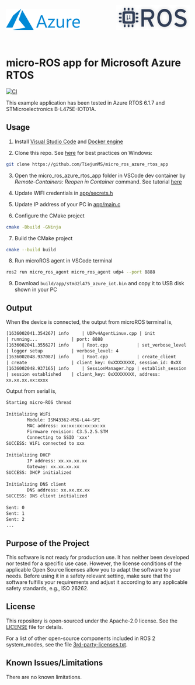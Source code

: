 <br/>

<a>
   <p align="center">
      <img width="40%" src=".images/azure.png">
      <img style="padding-left:10vw" width="40%" src=".images/microros_logo.png">
   </p>
</a>
<br/>

# micro-ROS app for Microsoft Azure RTOS

[![CI](https://github.com/TiejunMS/micro_ros_azure_rtos_app/actions/workflows/ci.yml/badge.svg)](https://github.com/micro-ROS/micro_ros_azure_rtos_app/actions/workflows/ci.yml)

This example application has been tested in Azure RTOS 6.1.7 and STMicroelectronics B-L475E-IOT01A.

## Usage

1. Install [Visual Studio Code](https://code.visualstudio.com/download) and [Docker engine](https://docs.docker.com/engine/install/)

2. Clone this repo. See [here](https://docs.docker.com/desktop/windows/wsl/#best-practices) for best practices on Windows:

```bash
git clone https://github.com/TiejunMS/micro_ros_azure_rtos_app
```

3. Open the micro_ros_azure_rtos_app folder in VSCode dev container by *Remote-Containers: Reopen in Container* command. See tutorial [here](https://code.visualstudio.com/docs/remote/containers-tutorial)

4. Update WIFI credentials in [app/secrets.h](app/secrets.h)

5. Update IP address of your PC in [app/main.c](app/main.c#L116)

6. Configure the CMake project

```bash
cmake -Bbuild -GNinja
```

7. Build the CMake project

```bash
cmake --build build
```

8. Run microROS agent in VSCode terminal

```bash
ros2 run micro_ros_agent micro_ros_agent udp4 --port 8888
```

9. Download `build/app/stm32l475_azure_iot.bin` and copy it to USB disk shown in your PC

## Output

When the device is connected, the output from microROS terminal is,
```
[1636002041.354267] info     | UDPv4AgentLinux.cpp | init                     | running...             | port: 8888
[1636002041.355627] info     | Root.cpp           | set_verbose_level        | logger setup           | verbose_level: 4
[1636002048.937087] info     | Root.cpp           | create_client            | create                 | client_key: 0xXXXXXXXX, session_id: 0xXX
[1636002048.937165] info     | SessionManager.hpp | establish_session        | session established    | client_key: 0xXXXXXXXX, address: xx.xx.xx.xx:xxxx
```

Output from serial is,
```
Starting micro-ROS thread

Initializing WiFi
        Module: ISM43362-M3G-L44-SPI
        MAC address: xx:xx:xx:xx:xx:xx
        Firmware revision: C3.5.2.5.STM
        Connecting to SSID 'xxx'
SUCCESS: WiFi connected to xxx

Initializing DHCP
        IP address: xx.xx.xx.xx
        Gateway: xx.xx.xx.xx
SUCCESS: DHCP initialized

Initializing DNS client
        DNS address: xx.xx.xx.xx
SUCCESS: DNS client initialized

Sent: 0
Sent: 1
Sent: 2
...
```

## Purpose of the Project

This software is not ready for production use. It has neither been developed nor
tested for a specific use case. However, the license conditions of the
applicable Open Source licenses allow you to adapt the software to your needs.
Before using it in a safety relevant setting, make sure that the software
fulfills your requirements and adjust it according to any applicable safety
standards, e.g., ISO 26262.

## License

This repository is open-sourced under the Apache-2.0 license. See the [LICENSE](LICENSE) file for details.

For a list of other open-source components included in ROS 2 system_modes,
see the file [3rd-party-licenses.txt](3rd-party-licenses.txt).

## Known Issues/Limitations

There are no known limitations.
